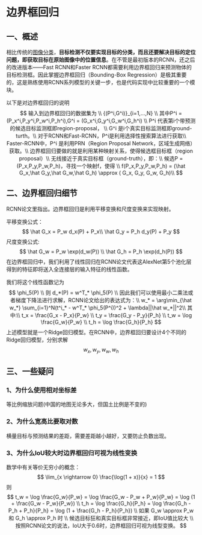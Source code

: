 # 边界框回归



## 一、概述

相比传统的[图像分类](https://zhida.zhihu.com/search?content_id=105152742&content_type=Article&match_order=1&q=图像分类&zhida_source=entity)，**目标检测不仅要实现目标的分类，而且还要解决目标的定位问题，即获取目标在原始图像中的位置信息**。在不管是最初版本的RCNN，还之后的改进版本——Fast RCNN和Faster RCNN都需要利用边界框回归来预测物体的目标检测框。因此掌握边界框回归（Bounding-Box Regression）是极其重要的，这是熟练使用RCNN系列模型的关键一步，也是代码实现中比较重要的一个模块。



以下是对边界框回归的说明
$$
输入到边界框回归的数据集为 \\
{(P^i,G^i)}_{i=1,...,N} \\
其中P^i = (P_x^i,P_y^i,P_w^i,P_h^i),G^i = (G_x^i,G_y^i,G_w^i,G_h^i) \\
P^i 代表第i个带预测的候选目标监测框即region-proposal， \\
G^i 是i个真实目标监测框即ground-turth。\\
对于RCNN和Fast-RCNN，P^i是利用选择性搜索算法进行获取\\
Faster-RCNN中，P^i 是利用PRN（Region Proposal Network，区域生成网络）获取。\\
边界框回归要做的就是利用某种映射关系，使得候选框目标框（region proposal）\\
无线接近于真实目标框（ground-truth），即：\\
候选P = (P_x,P_y,P_w,P_h)，寻找一个映射f，使得 \\
f(P_x,P_y,P_w,P_h) = (\hat G_x,\hat G_y,\hat G_w,\hat G_h) \approx ( G_x, G_y, G_w, G_h)\\
$$


## 二、边界框回归细节



RCNN论文里指出。边界框回归是利用平移变换和尺度变换来实现映射。

平移变换公式：
$$
\hat G_x = P_w d_x(P) + P_x\\
\hat G_y = P_h d_y(P) + P_y
$$
尺度变换公式:
$$
\hat G_w = P_w \exp(d_w(P)) \\
\hat G_h = P_h \exp(d_h(P))
$$
在边界框回归中，我们利用了线性回归在RCNN论文代表这AlexNet第5个池化层得到的特征即将送入全连接层的输入特征的线性函数。

我们将这个线性函数记为
$$
\phi_5(P) \\
则 d_*(P) = w^T_* \phi_5(P) \\
因此我们可以使用最小二乘法或者梯度下降法进行求解，RCNN论文给出的表达式为：\\
w_* = \arg\min_{\hat w_*} \sum_{i=1}^N(t^i_* - w^T_* \phi_5(P^i))^2 + \lambda||\hat w_*||^2\\
其中:\\
t_x = \frac{G_x - P_x}{P_w} \\
t_y = \frac{G_y - P_y}{P_h} \\
t_w = \log \frac{G_w}{P_w} \\
t_h = \log \frac{G_h}{P_h}
$$
上述模型就是一个Ridge回归模型。在RCNN中，边界框回归要设计4个不同的Ridge回归模型，分别求解
$$
w_x,w_y,w_w,w_h
$$


## 三、一些疑问

### 1、为什么使用相对坐标差

等比例缩放问题(中国的地图无论多大，但国土比例是不变的)

### 2、为什么宽高比要取对数

横量目标与预测结果的差距，需要差距越小越好，又要防止负数出现。

### 3、为什么IoU较大时边界框回归可视为线性变换

数学中有关等价无穷小的概念：
$$
\lim_{x \rightarrow 0} \frac{\log(1 + x)}{x} = 1
$$
则
$$
t_w = \log \frac{G_w}{P_w} = \log \frac{G_w - P_w + P_w}{P_w} = \log (1 + \frac{G_w - P_w}{P_w})  \\
t_h = \log \frac{G_h}{P_h} = \log \frac{G_h - P_h + P_h}{P_h} = \log (1 + \frac{G_h - P_h}{P_h}) \\
如果 G_w \approx P_w 和 G_h \approx P_h 时 \\
候选目标狂和真实目标框非常接近，即IoU值比较大 \\
按照RCNN论文的说法，IoU大于0.6时，边界框回归可视为线型变换。
$$
